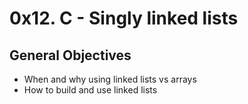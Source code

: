 # 0x12. C - Singly linked lists

## General Objectives
- When and why using linked lists vs arrays
- How to build and use linked lists
